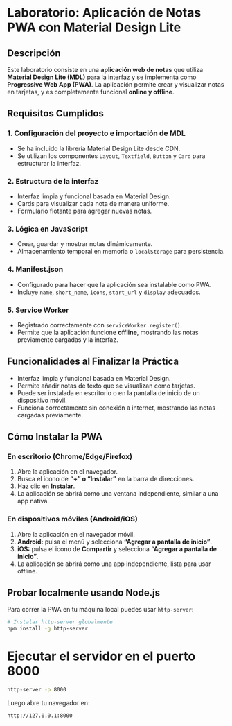# Laboratorio: Aplicación de Notas PWA con Material Design Lite

## Descripción

Este laboratorio consiste en una **aplicación web de notas** que utiliza **Material Design Lite (MDL)** para la interfaz y se implementa como **Progressive Web App (PWA)**. La aplicación permite crear y visualizar notas en tarjetas, y es completamente funcional **online y offline**.

## Requisitos Cumplidos

### 1. Configuración del proyecto e importación de MDL

- Se ha incluido la librería Material Design Lite desde CDN.  
- Se utilizan los componentes `Layout`, `Textfield`, `Button` y `Card` para estructurar la interfaz.

### 2. Estructura de la interfaz

- Interfaz limpia y funcional basada en Material Design.  
- Cards para visualizar cada nota de manera uniforme.  
- Formulario flotante para agregar nuevas notas.

### 3. Lógica en JavaScript

- Crear, guardar y mostrar notas dinámicamente.  
- Almacenamiento temporal en memoria o `localStorage` para persistencia.

### 4. Manifest.json
- Configurado para hacer que la aplicación sea instalable como PWA.  
- Incluye `name`, `short_name`, `icons`, `start_url` y `display` adecuados.

### 5. Service Worker
- Registrado correctamente con `serviceWorker.register()`.  
- Permite que la aplicación funcione **offline**, mostrando las notas previamente cargadas y la interfaz.

## Funcionalidades al Finalizar la Práctica

- Interfaz limpia y funcional basada en Material Design.  
- Permite añadir notas de texto que se visualizan como tarjetas.  
- Puede ser instalada en escritorio o en la pantalla de inicio de un dispositivo móvil.  
- Funciona correctamente sin conexión a internet, mostrando las notas cargadas previamente.

## Cómo Instalar la PWA

### En escritorio (Chrome/Edge/Firefox)

1. Abre la aplicación en el navegador.  
2. Busca el icono de **“+” o “Instalar”** en la barra de direcciones.  
3. Haz clic en **Instalar**.  
4. La aplicación se abrirá como una ventana independiente, similar a una app nativa.

### En dispositivos móviles (Android/iOS)

1. Abre la aplicación en el navegador móvil.  
2. **Android:** pulsa el menú y selecciona **“Agregar a pantalla de inicio”**.  
3. **iOS:** pulsa el icono de **Compartir** y selecciona **“Agregar a pantalla de inicio”**.  
4. La aplicación se abrirá como una app independiente, lista para usar offline.

## Probar localmente usando Node.js

Para correr la PWA en tu máquina local puedes usar `http-server`:

```bash
# Instalar http-server globalmente
npm install -g http-server
```

# Ejecutar el servidor en el puerto 8000

```bash
http-server -p 8000
```
Luego abre tu navegador en:

```bash
http://127.0.0.1:8000
``` 